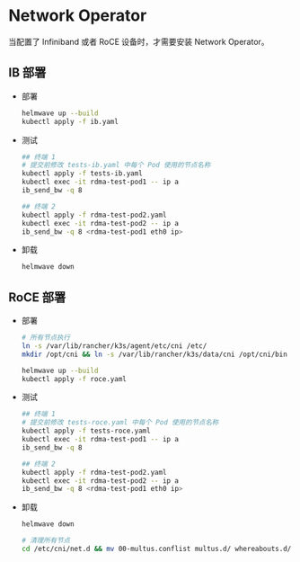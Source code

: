 # Network Operator

当配置了 Infiniband 或者 RoCE 设备时，才需要安装 Network Operator。

## IB 部署

- 部署

  ```sh
  helmwave up --build
  kubectl apply -f ib.yaml
  ```
- 测试

  ```sh
  ## 终端 1
  # 提交前修改 tests-ib.yaml 中每个 Pod 使用的节点名称
  kubectl apply -f tests-ib.yaml
  kubectl exec -it rdma-test-pod1 -- ip a
  ib_send_bw -q 8 

  ## 终端 2
  kubectl apply -f rdma-test-pod2.yaml
  kubectl exec -it rdma-test-pod2 -- ip a
  ib_send_bw -q 8 <rdma-test-pod1 eth0 ip>
  ```

- 卸载

  ```sh
  helmwave down
  ```

## RoCE 部署

- 部署

  ```sh
  # 所有节点执行
  ln -s /var/lib/rancher/k3s/agent/etc/cni /etc/
  mkdir /opt/cni && ln -s /var/lib/rancher/k3s/data/cni /opt/cni/bin

  helmwave up --build
  kubectl apply -f roce.yaml
  ```
- 测试

  ```sh
  ## 终端 1
  # 提交前修改 tests-roce.yaml 中每个 Pod 使用的节点名称
  kubectl apply -f tests-roce.yaml
  kubectl exec -it rdma-test-pod1 -- ip a
  ib_send_bw -q 8 

  ## 终端 2
  kubectl apply -f rdma-test-pod2.yaml
  kubectl exec -it rdma-test-pod2 -- ip a
  ib_send_bw -q 8 <rdma-test-pod1 eth0 ip>
  ```

- 卸载

  ```sh
  helmwave down

  # 清理所有节点
  cd /etc/cni/net.d && mv 00-multus.conflist multus.d/ whereabouts.d/ /tmp/
  ```
